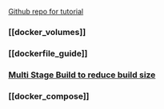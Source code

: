 [Github repo for tutorial](https://github.com/BretFisher/udemy-docker-mastery)

### [[docker_volumes]]

### [[dockerfile_guide]]

### [Multi Stage Build to reduce build size](https://docs.docker.com/develop/develop-images/multistage-build/)

### [[docker_compose]]